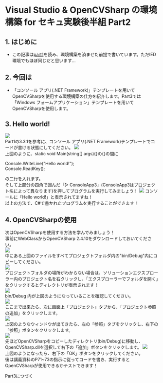 # Visual Studio & OpenCVSharp の環境構築 for セキュ実験後半組 Part2

## 1. はじめに
* この記事は[part1](./part1.md)を読み、環境構築を済ませた前提で書いています。ただIED環境でもほぼ同じだと思います...

## 2. 今回は
* 「コンソール アプリ(.NET Framework)」テンプレートを用いてOpenCVSharpを使用する環境構築の仕方を紹介します。Part3では「Windows フォームアプリケーション」テンプレートを用いてOpenCVSharpを使用します。

## 3. Hello world!
![](./picture/part2/1.PNG)  
Part1の3.3.1を参考に、コンソール アプリ(.NET Framework)テンプレートでコードが書ける状態にしてください。
![](./picture/part2/1-1.PNG)  
上図のように、static void Main(string[] args){}の{}の間に

Console.WriteLine("Hello world!");  
Console.ReadKey();  

の二行を入れます。  
そして上部分の四角で囲んだ「▷ ConsoleApp3」(ConsoleApp3はプロジェクト名によって異なります)を押してプログラムを実行してみましょう！
![](./picture/part2/2.PNG) 
コンソールに「Hello world!」と表示されてますね！  
以上の方法で、C#で書かれたプログラムを実行することができます！
## 4. OpenCVSharpの使用
次はOpenCVSharpを使用する方法を学んでみましょう！  
事前にWebClassからOpenCVSharp 2.4.10をダウンロードしておいてください。  
![](./picture/part2/3.PNG)  
中にある上図のファイルをすべてプロジェクトフォルダ内の"bin/Debug"内にコピーしてください。  
![](./picture/part2/4.PNG)  
プロジェクトフォルダの場所がわからない場合は、ソリューションエクスプローラー内のプロジェクト名を右クリックし、「エクスプローラーでフォルダを開く」をクリックするとディレクトリが表示されます！  
![](./picture/part2/5.PNG)  
bin/Debug 内が上図のようになっていることを確認してください。  
![](./picture/part2/6.PNG)  
ここまで出来たら、次に画面上「プロジェクト」タブから、「プロジェクト参照の追加」をクリックします。  
![](./picture/part2/7.PNG)  
上図のようなウィンドウが出てきたら、左の「参照」タブをクリックし、右下の「参照」ボタンをクリックします。  
![](./picture/part2/8.PNG)  
先ほどOpenCVSharpをコピーしたディレクトリ(bin/Debug)に移動し、OpenCVSharp.dllを選択して右下の「追加」ボタンをクリックします。
![](./picture/part2/9.PNG)  
上図のようになったら、右下の「OK」ボタンをクリックしてください。  
後は講義資料のP71~73の指示に従ってコードを書き、実行するとOpenCVSharpが使用できるかテストできます！  

Part3につづく